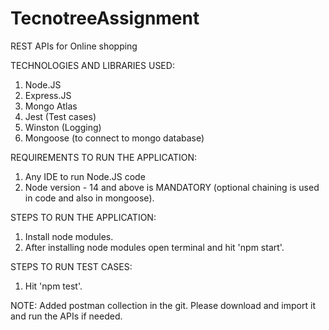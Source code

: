 # TecnotreeAssignment
REST APIs for Online shopping 

TECHNOLOGIES AND LIBRARIES USED:
1. Node.JS
2. Express.JS
3. Mongo Atlas
4. Jest (Test cases)
5. Winston (Logging)
6. Mongoose (to connect to mongo database)

REQUIREMENTS TO RUN THE APPLICATION:
1. Any IDE to run Node.JS code
2. Node version - 14 and above is MANDATORY (optional chaining is used in code and also in mongoose).

STEPS TO RUN THE APPLICATION:
1. Install node modules.
2. After installing node modules open terminal and hit 'npm start'.

STEPS TO RUN TEST CASES:
1. Hit 'npm test'.

NOTE:
Added postman collection in the git. Please download and import it and run the APIs if needed.
